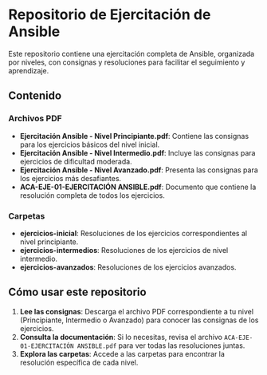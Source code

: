 # Repositorio de Ejercitación de Ansible

Este repositorio contiene una ejercitación completa de Ansible, organizada por niveles, con consignas y resoluciones para facilitar el seguimiento y aprendizaje.

## Contenido

### Archivos PDF
- **Ejercitación Ansible - Nivel Principiante.pdf**: Contiene las consignas para los ejercicios básicos del nivel inicial.
- **Ejercitación Ansible - Nivel Intermedio.pdf**: Incluye las consignas para ejercicios de dificultad moderada.
- **Ejercitación Ansible - Nivel Avanzado.pdf**: Presenta las consignas para los ejercicios más desafiantes.
- **ACA-EJE-01-EJERCITACIÓN ANSIBLE.pdf**: Documento que contiene la resolución completa de todos los ejercicios.

### Carpetas
- **ejercicios-inicial**: Resoluciones de los ejercicios correspondientes al nivel principiante.
- **ejercicios-intermedios**: Resoluciones de los ejercicios de nivel intermedio.
- **ejercicios-avanzados**: Resoluciones de los ejercicios avanzados.

## Cómo usar este repositorio

1. **Lee las consignas**: Descarga el archivo PDF correspondiente a tu nivel (Principiante, Intermedio o Avanzado) para conocer las consignas de los ejercicios.
2. **Consulta la documentación**: Si lo necesitas, revisa el archivo `ACA-EJE-01-EJERCITACIÓN ANSIBLE.pdf` para ver todas las resoluciones juntas.
3. **Explora las carpetas**: Accede a las carpetas para encontrar la resolución específica de cada nivel.
